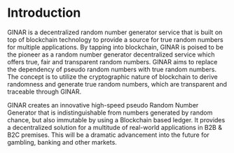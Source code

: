 # Introduction
GINAR is a decentralized random number generator service that is built on top of blockchain technology to provide a source for true random numbers for multiple applications. By tapping into blockchain, GINAR is poised to be the pioneer as a random number generator decentralized service which offers true, fair and transparent random numbers. GINAR aims to replace the dependency of pseudo random numbers with true random numbers. The concept is to utilize the cryptographic nature of blockchain to derive randomness and generate true random numbers, which are transparent and traceable through GINAR.

GINAR creates an innovative high-speed pseudo Random Number Generator that is indistinguishable from numbers generated by random chance, but also immutable by using a Blockchain based ledger. It provides a decentralized solution for a multitude of real-world applications in B2B & B2C premises. This will be a dramatic advancement into the future for gambling, banking and other markets.

